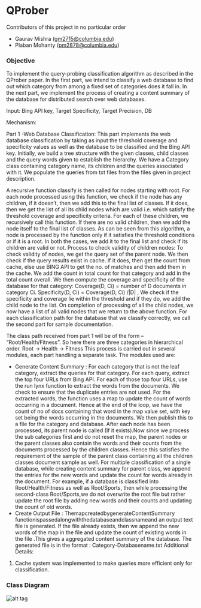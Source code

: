 # QProber
Contributors of this project in no particular order
- Gaurav Mishra ([gm2715@columbia.edu](mailto:gm2715@columbia.edu))
- Plaban Mohanty ([pm2878@columbia.edu](mailto:pm2878@columbia.edu))

### Objective
To implement the query-probing classification algorithm as described in the QProber paper. 
In the first part, we intend to classify a web database to find out which category from among a fixed set of categories does it fall in. 
In the next part, we implement the process of creating a content summary of the database for distributed search over web databases.

Input: Bing API key, Target Specificity, Target Precision, DB

Mechanism:

Part 1 -Web Database Classification:
This part implements the web database classification by taking as input the threshold coverage and specificity values as well 
as the database to be classified and the Bing API key.
Initially, we build a tree structure with the given classes, 
child classes and the query words given to establish the hierarchy. We have a Category class containing category name, 
its children and the queries associated with it. We populate the queries from txt files from the files given in project description.

A recursive function classify is then called for nodes starting with root. 
For each node processed using this function, we check if the node has any children, if it doesn’t, 
then we add this to the final list of classes. If it does, then we get the list of all its 
child nodes which are valid i.e. which satisfy the threshold coverage and specificity criteria. 
For each of these children, we recursively call this function. If there are no valid children, 
then we add the node itself to the final list of classes.
As can be seen from this algorithm, a node is processed by the function only if it satisfies the 
threshold conditions or if it is a root. In both the cases, we add it to the final list and check if its children are valid or not.
Process to check validity of children nodes:
To check validity of nodes, we get the query set of the parent node. We then check if the query results exist in cache. 
If it does, then get the count from cache, else use BING API to get the no. of matches and then add them in the cache. 
We add the count in total count for that category and add in the total count overall. 
We then compute the coverage and specificity of the database for that category:
Coverage(D, Ci) = number of D documents in category Ci. 
Specificity(D, Ci) = Coverage(D, Ci) /|D| ,
We check if the specificity and coverage lie within the threshold and if they do, we add the child node to the list. 
On completion of processing of all the child nodes, we now have a list of all valid nodes that we return to the above function.
For each classification path for the database that we classify correctly, we call the second part for sample documentation.


The class path received from part 1 will be of the form – “Root/Health/Fitness”. So here there are three categories in hierarchical order. Root -> Health -> Fitness
This process is carried out in several modules, each part handling a separate task. The modules used are:
- Generate Content Summary :
For each category that is not the leaf category, extract the queries for that category. For each query, extract the top four URLs from Bing API. For each of those top four URLs, use the run lynx function to extract the words from the documents. We check to ensure that the duplicate entries are not used. For the extracted words, the function uses a map to update the count of words occurring in a document. Hence at the end of the loop, we have the count of no of docs containing that word in the map value set, with key set being the words occurring in the documents. We then publish this to a file for the category and database.
After each node has been processed, its parent node is called (If it exists).Now since we process the sub categories first and do not reset the map, the parent nodes or the parent classes also contain the words and their counts from the documents processed by the children classes. Hence this satisfies the requirement of the sample of the parent class containing all the children classes document sample as well.
For multiple classification of a single database, while creating content summary for parent class, we append the entries for the new words and update the count for words already in the document. For example, if a database is classified into Root/Health/Fitness as well as Root/Sports, then while processing the second-class Root/Sports,we do not overwrite the root file but rather update the root file by adding new words and their counts and updating the count of old words.
- Create Output File :
ThemapcreatedbygenerateContentSummary functionispassedalongwiththedatabaseandclassnameand an output text file is generated. If the file already exists, then we append the new words of the map in the file and update the count of existing words in the file .This gives a aggregated content summary of the database. The generated file is in the format : Category-Databasename.txt
Additional Details:
1. Cache system was implemented to make queries more efficient only for classification.

### Class Diagram

![alt tag](https://cloud.githubusercontent.com/assets/5005160/20040762/3f10ef22-a42b-11e6-8c7d-8d54d058bb66.jpg")
